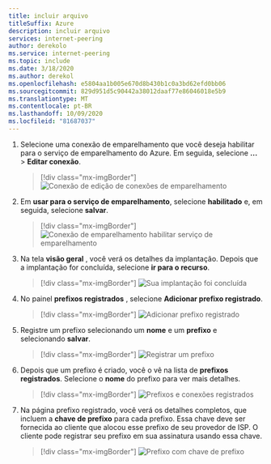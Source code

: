 ```yaml
---
title: incluir arquivo
titleSuffix: Azure
description: incluir arquivo
services: internet-peering
author: derekolo
ms.service: internet-peering
ms.topic: include
ms.date: 3/18/2020
ms.author: derekol
ms.openlocfilehash: e5804aa1b005e670d8b430b1c0a3bd62efd0bb06
ms.sourcegitcommit: 829d951d5c90442a38012daaf77e86046018e5b9
ms.translationtype: MT
ms.contentlocale: pt-BR
ms.lasthandoff: 10/09/2020
ms.locfileid: "81687037"
---
```

1. Selecione uma conexão de emparelhamento que você deseja habilitar para o serviço de emparelhamento do Azure. Em seguida, selecione **...**  >  **Editar conexão**.
    > [!div class="mx-imgBorder"]
    > ![Conexão de edição de conexões de emparelhamento](../media/setup-direct-modify-editconnection.png)
1. Em **usar para o serviço de emparelhamento**, selecione **habilitado** e, em seguida, selecione **salvar**.
    > [!div class="mx-imgBorder"]
    > ![Conexão de emparelhamento habilitar serviço de emparelhamento](../media/setup-direct-modify-editconnectionsettings-peering-service.png)
1. Na tela **visão geral** , você verá os detalhes da implantação. Depois que a implantação for concluída, selecione **ir para o recurso**.
    > [!div class="mx-imgBorder"]
    > ![Sua implantação foi concluída](../media/setup-direct-modify-overview-deployment-complete.png)

1. No painel **prefixos registrados** , selecione **Adicionar prefixo registrado**.
    > [!div class="mx-imgBorder"]
    > ![Adicionar prefixo registrado](../media/setup-direct-modify-add-registered-prefix.png)
1. Registre um prefixo selecionando um **nome** e um **prefixo** e selecionando **salvar**.
    > [!div class="mx-imgBorder"]
    >  ![Registrar um prefixo](../media/setup-direct-modify-register-a-prefix.png) 

1. Depois que um prefixo é criado, você o vê na lista de **prefixos registrados**. Selecione o **nome** do prefixo para ver mais detalhes.
    > [!div class="mx-imgBorder"]
    > ![Prefixos e conexões registrados](../media/setup-direct-modify-registered-prefixes.png)
1. Na página prefixo registrado, você verá os detalhes completos, que incluem a **chave de prefixo** para cada prefixo. Essa chave deve ser fornecida ao cliente que alocou esse prefixo de seu provedor de ISP. O cliente pode registrar seu prefixo em sua assinatura usando essa chave.
    > [!div class="mx-imgBorder"]
    > ![Prefixo com chave de prefixo](../media/setup-direct-modify-registered-prefix-detail.png)